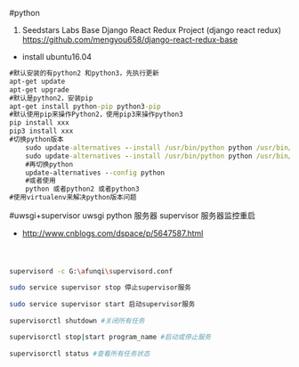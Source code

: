#python
1. Seedstars Labs Base Django React Redux Project (django react redux)
https://github.com/mengyou658/django-react-redux-base

* install ubuntu16.04
```cmd
#默认安装的有python2 和python3，先执行更新
apt-get update
apt-get upgrade
#默认是python2，安装pip
apt-get install python-pip python3-pip
#默认使用pip来操作Python2，使用pip3来操作python3
pip install xxx
pip3 install xxx
#切换python版本
    sudo update-alternatives --install /usr/bin/python python /usr/bin/python2 100
    sudo update-alternatives --install /usr/bin/python python /usr/bin/python3 150
    #再切换python
    update-alternatives --config python
    #或者使用
    python 或者python2 或者python3
#使用virtualenv来解决python版本问题

```
#uwsgi+supervisor
uwsgi python 服务器
supervisor 服务器监控重启
* http://www.cnblogs.com/dspace/p/5647587.html

#
```sh

supervisord -c G:\afunqi\supervisord.conf

sudo service supervisor stop 停止supervisor服务
 
sudo service supervisor start 启动supervisor服务
 
supervisorctl shutdown #关闭所有任务
 
supervisorctl stop|start program_name #启动或停止服务
 
supervisorctl status #查看所有任务状态


```